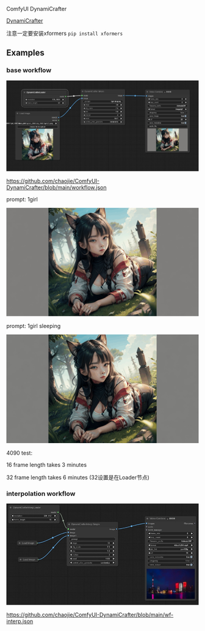 ComfyUI DynamiCrafter

[DynamiCrafter](https://github.com/Doubiiu/DynamiCrafter)

注意一定要安装xformers `pip install xformers`

## Examples

### base workflow

<img src="wf-basic.png" raw=true>

https://github.com/chaojie/ComfyUI-DynamiCrafter/blob/main/workflow.json

prompt: 1girl

<img src="video.gif" raw=true>

prompt: 1girl sleeping

<img src="1girl_sleeping.gif" raw=true>

4090 test:

16 frame length takes 3 minutes

32 frame length takes 6 minutes (32设置是在Loader节点)



### interpolation workflow

<img src="wf-interp.png" raw=true>

https://github.com/chaojie/ComfyUI-DynamiCrafter/blob/main/wf-interp.json